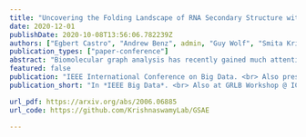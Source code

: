 ```yaml
---
title: "Uncovering the Folding Landscape of RNA Secondary Structure with Deep Graph Embeddings"
date: 2020-12-01
publishDate: 2020-10-08T13:56:06.782239Z
authors: ["Egbert Castro", "Andrew Benz", admin, "Guy Wolf", "Smita Krishnaswamy"]
publication_types: ["paper-conference"]
abstract: "Biomolecular graph analysis has recently gained much attention in the emerging field of geometric deep learning. While numerous approaches aim to train classifiers that accurately predict molecular properties from graphs that encode their structure, an equally important task is to organize biomolecular graphs in ways that expose meaningful relations and variations between them. We propose a geometric scattering autoencoder (GSAE) network for learning such graph embeddings. Our embedding network first extracts rich graph features using the recently proposed geometric scattering transform. Then, it leverages a semi-supervised variational autoencoder to extract a low-dimensional embedding that retains the information in these features that enable prediction of molecular properties as well as characterize graphs. Our approach is based on the intuition that geometric scattering generates multi-resolution features with in-built invariance to deformations, but as they are unsupervised, these features may not be tuned for optimally capturing relevant domain-specific properties. We demonstrate the effectiveness of our approach to data exploration of RNA foldings. Like proteins, RNA molecules can fold to create low energy functional structures such as hairpins, but the landscape of possible folds and fold sequences are not well visualized by existing methods. We show that GSAE organizes RNA graphs both by structure and energy, accurately reflecting bistable RNA structures. Furthermore, it enables interpolation of embedded molecule sequences mimicking folding trajectories. Finally, using an auxiliary inverse-scattering model, we demonstrate our ability to generate synthetic RNA graphs along the trajectory thus providing hypothetical folding sequences for further analysis."
featured: false
publication: "IEEE International Conference on Big Data. <br> Also presented at GRLB Workshop @ ICML 2020"
publication_short: "In *IEEE Big Data*. <br> Also at GRLB Workshop @ ICML 2020"

url_pdf: https://arxiv.org/abs/2006.06885
url_code: https://github.com/KrishnaswamyLab/GSAE

---
```



